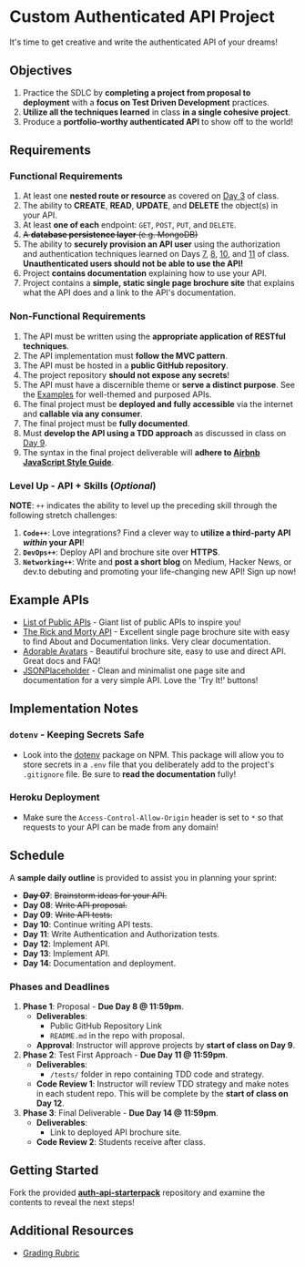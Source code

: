 # Custom Authenticated API Project

It's time to get creative and write the authenticated API of your dreams!

## Objectives

1. Practice the SDLC by **completing a project from proposal to deployment** with a **focus on Test Driven Development** practices.
1. **Utilize all the techniques learned** in class **in a single cohesive project**.
1. Produce a **portfolio-worthy authenticated API** to show off to the world!

## Requirements

### Functional Requirements

1. At least one **nested route or resource** as covered on [Day 3](../03-Nested-Routes-and-Resources/README.md) of class.
1. The ability to **CREATE**, **READ**, **UPDATE**, and **DELETE** the object(s) in your API.
1. At least **one of each** endpoint: `GET`, `POST`, `PUT`, and `DELETE`.
1. ~~A **database persistence layer** (e.g. MongoDB)~~
1. The ability to **securely provision an API user** using the authorization and authentication techniques learned on Days [7](../07-Authentication-Sessions-vs-JWT/README.md), [8](../08-Authentication-with-Sessions-and-Cookies/README.md), [10](../10-Authorization/README.md), and [11](11-Testing-Authentication-and-Authorization/README.md) of class. **Unauthenticated users should not be able to use the API!**
1. Project **contains documentation** explaining how to use your API.
1. Project contains a **simple, static single page brochure site** that explains what the API does and a link to the API's documentation.


### Non-Functional Requirements

1. The API must be written using the **appropriate application of RESTful techniques**.
1. The API implementation must **follow the MVC pattern**.
1. The API must be hosted in a **public GitHub repository**.
1. The project repository **should not expose any secrets**!
1. The API must have a discernible theme or **serve a distinct purpose**. See the [Examples](#Examples) for well-themed and purposed APIs.
1. The final project must be **deployed and fully accessible** via the internet and **callable via any consumer**.
1. The final project must be **fully documented**.
1. Must **develop the API using a TDD approach** as discussed in class on [Day 9](../09-TDD/README.md).
1. The syntax in the final project deliverable will **adhere to [Airbnb JavaScript Style Guide](https://github.com/airbnb/javascript)**.

### Level Up - API + Skills (_Optional_)

**NOTE**: `++` indicates the ability to level up the preceding skill through the following stretch challenges:

1. **`Code++`**: Love integrations? Find a clever way to **utilize a third-party API _within_ your API**!
1. **`DevOps++`**: Deploy API and brochure site over **HTTPS**.
1. **`Networking++`**: Write and **post a short blog** on Medium, Hacker News, or dev.to debuting and promoting your life-changing new API! Sign up now!

## Example APIs

* [List of Public APIs](https://github.com/toddmotto/public-apis) - Giant list of public APIs to inspire you!
* [The Rick and Morty API](https://rickandmortyapi.com) - Excellent single page brochure site with easy to find About and Documentation links. Very clear documentation.
* [Adorable Avatars](http://avatars.adorable.io) - Beautiful brochure site, easy to use and direct API. Great docs and FAQ!
* [JSONPlaceholder](http://jsonplaceholder.typicode.com) - Clean and minimalist one page site and documentation for a very simple API. Love the 'Try It!' buttons!

## Implementation Notes

### `dotenv` - Keeping Secrets Safe

* Look into the [dotenv](https://www.npmjs.com/package/dotenv) package on NPM. This package will allow you to store secrets in a `.env` file that you deliberately add to the project's `.gitignore` file. Be sure to **read the documentation** fully!

### Heroku Deployment

* Make sure the `Access-Control-Allow-Origin` header is set to `*` so that requests to your API can be made from any domain!

## Schedule

A **sample daily outline** is provided to assist you in planning your sprint:

* **~~Day 07~~**: ~~Brainstorm ideas for your API.~~
* **Day 08**: ~~Write API proposal.~~
* **Day 09**: ~~Write API tests.~~
* **Day 10**: Continue writing API tests.
* **Day 11**: Write Authentication and Authorization tests.
* **Day 12**: Implement API.
* **Day 13**: Implement API.
* **Day 14**: Documentation and deployment.

### Phases and Deadlines

1. **Phase 1**: Proposal - **Due Day 8 @ 11:59pm**.
    * **Deliverables**:
        * Public GitHub Repository Link
        * `README.md` in the repo with proposal.
    * **Approval**: Instructor will approve projects by **start of class on Day 9**.
1. **Phase 2**: Test First Approach - **Due Day 11 @ 11:59pm**.
    * **Deliverables**:
        * `/tests/` folder in repo containing TDD code and strategy.
    * **Code Review 1**: Instructor will review TDD strategy and make notes in each student repo. This will be complete by the **start of class on Day 12**.
1. **Phase 3**: Final Deliverable - **Due Day 14 @ 11:59pm**.
    * **Deliverables**:
        * Link to deployed API brochure site.
    * **Code Review 2**: Students receive after class.

## Getting Started

Fork the provided [**auth-api-starterpack**](https://github.com/droxey/auth-api-starterpack) repository and examine the contents to reveal the next steps!

## Additional Resources

* [Grading Rubric](Rubrics/02-Custom-API-Project.md)
